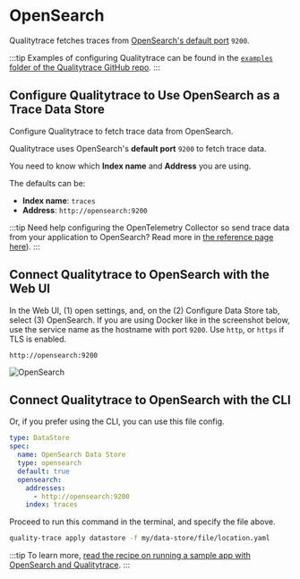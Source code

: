 # OpenSearch

Qualitytrace fetches traces from [OpenSearch's default port](https://logz.io/blog/opensearch-tutorial-installation-configuration/#:~:text=This%20is%20because%20OpenSearch%20runs,use%20port%205601%20by%20default.) `9200`.

:::tip
Examples of configuring Qualitytrace can be found in the [`examples` folder of the Qualitytrace GitHub repo](https://github.com/intelops/quality-trace/tree/main/examples).
:::

## Configure Qualitytrace to Use OpenSearch as a Trace Data Store

Configure Qualitytrace to fetch trace data from OpenSearch.

Qualitytrace uses OpenSearch's **default port** `9200` to fetch trace data.

You need to know which **Index name** and **Address** you are using.

The defaults can be:

- **Index name**: `traces`
- **Address**: `http://opensearch:9200`

:::tip
Need help configuring the OpenTelemetry Collector so send trace data from your application to OpenSearch? Read more in [the reference page here](../opentelemetry-collector-configuration-file-reference)).
:::

## Connect Qualitytrace to OpenSearch with the Web UI

In the Web UI, (1) open settings, and, on the (2) Configure Data Store tab, select (3) OpenSearch. If you are using Docker like in the screenshot below, use the service name as the hostname with port `9200`. Use `http`, or `https` if TLS is enabled.

```
http://opensearch:9200
```

![OpenSearch](../img/opensearch-settings.png)

<!---![](https://res.cloudinary.com/djwdcmwdz/image/upload/v1674644099/Blogposts/Docs/screely-1674644094600_svcwp6.png)-->

## Connect Qualitytrace to OpenSearch with the CLI

Or, if you prefer using the CLI, you can use this file config.

```yaml
type: DataStore
spec:
  name: OpenSearch Data Store
  type: opensearch
  default: true
  opensearch:
    addresses:
      - http://opensearch:9200
    index: traces
```

Proceed to run this command in the terminal, and specify the file above.

```bash
quality-trace apply datastore -f my/data-store/file/location.yaml
```

:::tip
To learn more, [read the recipe on running a sample app with OpenSearch and Qualitytrace](../../examples-tutorials/recipes/running-quality-trace-with-opensearch.md).
:::
